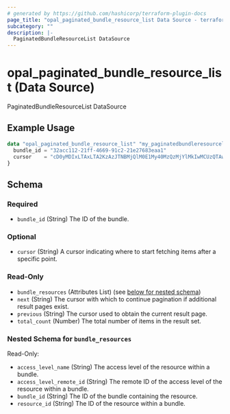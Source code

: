```yaml
---
# generated by https://github.com/hashicorp/terraform-plugin-docs
page_title: "opal_paginated_bundle_resource_list Data Source - terraform-provider-opal"
subcategory: ""
description: |-
  PaginatedBundleResourceList DataSource
---
```


# opal_paginated_bundle_resource_list (Data Source)

PaginatedBundleResourceList DataSource

## Example Usage

```terraform
data "opal_paginated_bundle_resource_list" "my_paginatedbundleresourcelist" {
  bundle_id = "32acc112-21ff-4669-91c2-21e27683eaa1"
  cursor    = "cD0yMDIxLTAxLTA2KzAzJTNBMjQlM0E1My40MzQzMjYlMkIwMCUzQTAw"
}
```

<!-- schema generated by tfplugindocs -->
## Schema

### Required

- `bundle_id` (String) The ID of the bundle.

### Optional

- `cursor` (String) A cursor indicating where to start fetching items after a specific point.

### Read-Only

- `bundle_resources` (Attributes List) (see [below for nested schema](#nestedatt--bundle_resources))
- `next` (String) The cursor with which to continue pagination if additional result pages exist.
- `previous` (String) The cursor used to obtain the current result page.
- `total_count` (Number) The total number of items in the result set.

<a id="nestedatt--bundle_resources"></a>
### Nested Schema for `bundle_resources`

Read-Only:

- `access_level_name` (String) The access level of the resource within a bundle.
- `access_level_remote_id` (String) The remote ID of the access level of the resource within a bundle.
- `bundle_id` (String) The ID of the bundle containing the resource.
- `resource_id` (String) The ID of the resource within a bundle.
